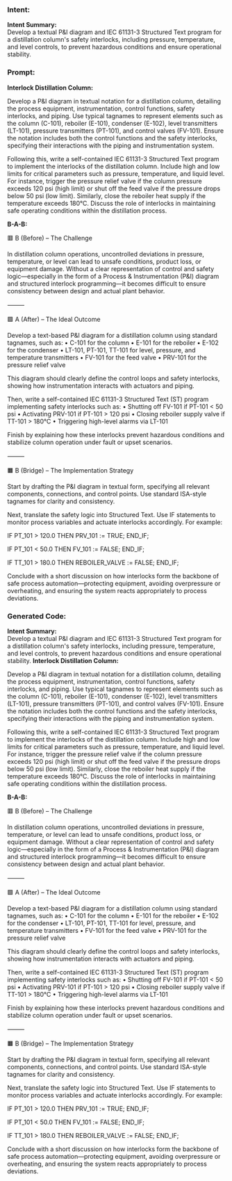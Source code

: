 ### Intent:
**Intent Summary:**  
Develop a textual P&I diagram and IEC 61131-3 Structured Text program for a distillation column's safety interlocks, including pressure, temperature, and level controls, to prevent hazardous conditions and ensure operational stability.

### Prompt:
**Interlock Distillation Column:**

Develop a P&I diagram in textual notation for a distillation column, detailing the process equipment, instrumentation, control functions, safety interlocks, and piping. Use typical tagnames to represent elements such as the column (C-101), reboiler (E-101), condenser (E-102), level transmitters (LT-101), pressure transmitters (PT-101), and control valves (FV-101). Ensure the notation includes both the control functions and the safety interlocks, specifying their interactions with the piping and instrumentation system.

Following this, write a self-contained IEC 61131-3 Structured Text program to implement the interlocks of the distillation column. Include high and low limits for critical parameters such as pressure, temperature, and liquid level. For instance, trigger the pressure relief valve if the column pressure exceeds 120 psi (high limit) or shut off the feed valve if the pressure drops below 50 psi (low limit). Similarly, close the reboiler heat supply if the temperature exceeds 180°C. Discuss the role of interlocks in maintaining safe operating conditions within the distillation process.

**B-A-B:**

🟥 B (Before) – The Challenge

In distillation column operations, uncontrolled deviations in pressure, temperature, or level can lead to unsafe conditions, product loss, or equipment damage. Without a clear representation of control and safety logic—especially in the form of a Process & Instrumentation (P&I) diagram and structured interlock programming—it becomes difficult to ensure consistency between design and actual plant behavior.

⸻

🟩 A (After) – The Ideal Outcome

Develop a text-based P&I diagram for a distillation column using standard tagnames, such as:
	•	C-101 for the column
	•	E-101 for the reboiler
	•	E-102 for the condenser
	•	LT-101, PT-101, TT-101 for level, pressure, and temperature transmitters
	•	FV-101 for the feed valve
	•	PRV-101 for the pressure relief valve

This diagram should clearly define the control loops and safety interlocks, showing how instrumentation interacts with actuators and piping.

Then, write a self-contained IEC 61131-3 Structured Text (ST) program implementing safety interlocks such as:
	•	Shutting off FV-101 if PT-101 < 50 psi
	•	Activating PRV-101 if PT-101 > 120 psi
	•	Closing reboiler supply valve if TT-101 > 180°C
	•	Triggering high-level alarms via LT-101

Finish by explaining how these interlocks prevent hazardous conditions and stabilize column operation under fault or upset scenarios.

⸻

🟧 B (Bridge) – The Implementation Strategy

Start by drafting the P&I diagram in textual form, specifying all relevant components, connections, and control points. Use standard ISA-style tagnames for clarity and consistency.

Next, translate the safety logic into Structured Text. Use IF statements to monitor process variables and actuate interlocks accordingly. For example:

IF PT_101 > 120.0 THEN
    PRV_101 := TRUE;
END_IF;

IF PT_101 < 50.0 THEN
    FV_101 := FALSE;
END_IF;

IF TT_101 > 180.0 THEN
    REBOILER_VALVE := FALSE;
END_IF;

Conclude with a short discussion on how interlocks form the backbone of safe process automation—protecting equipment, avoiding overpressure or overheating, and ensuring the system reacts appropriately to process deviations.

### Generated Code:
**Intent Summary:**  
Develop a textual P&I diagram and IEC 61131-3 Structured Text program for a distillation column's safety interlocks, including pressure, temperature, and level controls, to prevent hazardous conditions and ensure operational stability.
**Interlock Distillation Column:**

Develop a P&I diagram in textual notation for a distillation column, detailing the process equipment, instrumentation, control functions, safety interlocks, and piping. Use typical tagnames to represent elements such as the column (C-101), reboiler (E-101), condenser (E-102), level transmitters (LT-101), pressure transmitters (PT-101), and control valves (FV-101). Ensure the notation includes both the control functions and the safety interlocks, specifying their interactions with the piping and instrumentation system.

Following this, write a self-contained IEC 61131-3 Structured Text program to implement the interlocks of the distillation column. Include high and low limits for critical parameters such as pressure, temperature, and liquid level. For instance, trigger the pressure relief valve if the column pressure exceeds 120 psi (high limit) or shut off the feed valve if the pressure drops below 50 psi (low limit). Similarly, close the reboiler heat supply if the temperature exceeds 180°C. Discuss the role of interlocks in maintaining safe operating conditions within the distillation process.

**B-A-B:**

🟥 B (Before) – The Challenge

In distillation column operations, uncontrolled deviations in pressure, temperature, or level can lead to unsafe conditions, product loss, or equipment damage. Without a clear representation of control and safety logic—especially in the form of a Process & Instrumentation (P&I) diagram and structured interlock programming—it becomes difficult to ensure consistency between design and actual plant behavior.

⸻

🟩 A (After) – The Ideal Outcome

Develop a text-based P&I diagram for a distillation column using standard tagnames, such as:
	•	C-101 for the column
	•	E-101 for the reboiler
	•	E-102 for the condenser
	•	LT-101, PT-101, TT-101 for level, pressure, and temperature transmitters
	•	FV-101 for the feed valve
	•	PRV-101 for the pressure relief valve

This diagram should clearly define the control loops and safety interlocks, showing how instrumentation interacts with actuators and piping.

Then, write a self-contained IEC 61131-3 Structured Text (ST) program implementing safety interlocks such as:
	•	Shutting off FV-101 if PT-101 < 50 psi
	•	Activating PRV-101 if PT-101 > 120 psi
	•	Closing reboiler supply valve if TT-101 > 180°C
	•	Triggering high-level alarms via LT-101

Finish by explaining how these interlocks prevent hazardous conditions and stabilize column operation under fault or upset scenarios.

⸻

🟧 B (Bridge) – The Implementation Strategy

Start by drafting the P&I diagram in textual form, specifying all relevant components, connections, and control points. Use standard ISA-style tagnames for clarity and consistency.

Next, translate the safety logic into Structured Text. Use IF statements to monitor process variables and actuate interlocks accordingly. For example:

IF PT_101 > 120.0 THEN
    PRV_101 := TRUE;
END_IF;

IF PT_101 < 50.0 THEN
    FV_101 := FALSE;
END_IF;

IF TT_101 > 180.0 THEN
    REBOILER_VALVE := FALSE;
END_IF;

Conclude with a short discussion on how interlocks form the backbone of safe process automation—protecting equipment, avoiding overpressure or overheating, and ensuring the system reacts appropriately to process deviations.
